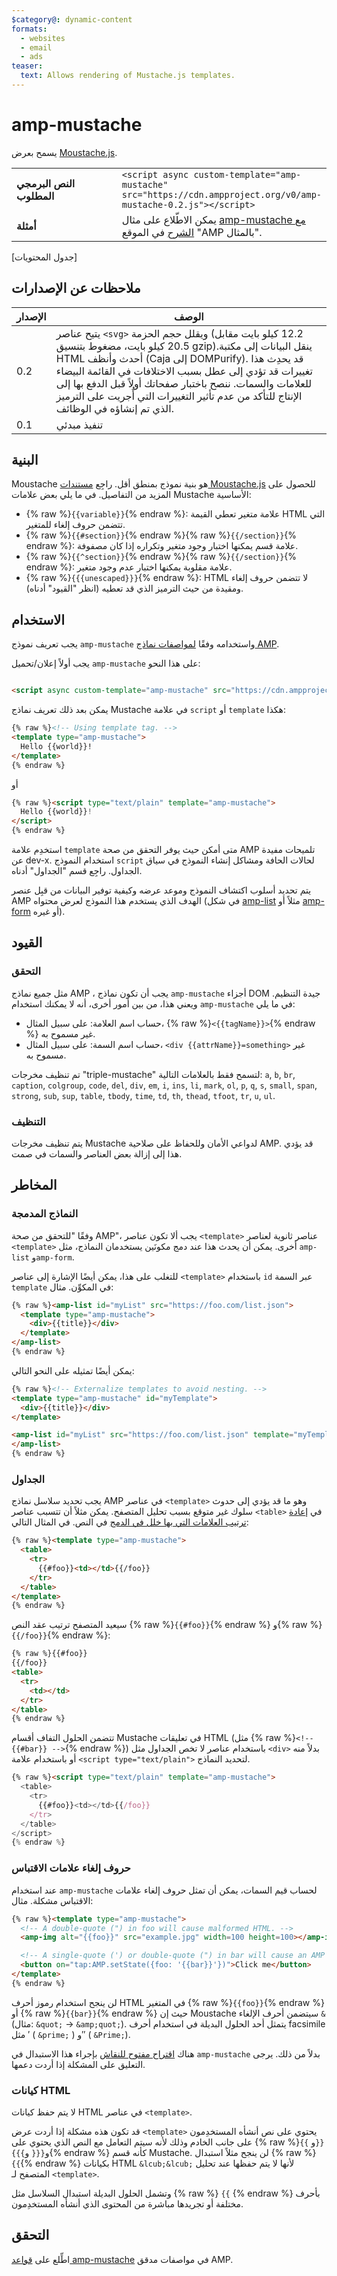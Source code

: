 ```yaml
---
$category@: dynamic-content
formats:
  - websites
  - email
  - ads
teaser:
  text: Allows rendering of Mustache.js templates.
---
```




<!--
       Copyright 2016 The AMP HTML Authors. All Rights Reserved.

       Licensed under the Apache License, Version 2.0 (the "License");
     you may not use this file except in compliance with the License.
     You may obtain a copy of the License at

     http://www.apache.org/licenses/LICENSE-2.0

     Unless required by applicable law or agreed to in writing, software
     distributed under the License is distributed on an "AS-IS" BASIS,
     WITHOUT WARRANTIES OR CONDITIONS OF ANY KIND, either express or implied.
     See the License for the specific language governing permissions and
     limitations under the License.
-->

# amp-mustache

يسمح بعرض [Moustache.js](https://github.com/janl/mustache.js/).

<table>
  <tr>
    <td width="40%"><strong>النص البرمجي المطلوب</strong></td>
    <td>
      <div>
        <code>&lt;script async custom-template="amp-mustache" src="https://cdn.ampproject.org/v0/amp-mustache-0.2.js"&gt;&lt;/script&gt;</code>
      </div>
    </td>
  </tr>
  <tr>
    <td width="40%"><strong>أمثلة</strong></td>
    <td>يمكن الاطّلاع على مثال <a href="https://ampbyexample.com/components/amp-mustache/">amp-mustache مع الشرح</a> في الموقع "AMP بالمثال".</td>
  </tr>
</table>

[جدول المحتويات]

## ملاحظات عن الإصدارات

| الإصدار | الوصف |
|-------|-----|
| 0.2 | يتيح عناصر `<svg>` ويقلل حجم الحزمة (12.2 كيلو بايت مقابل 20.5 كيلو بايت، مضغوط بتنسيق gzip).ينقل البيانات إلى مكتبة HTML أحدث وأنظف (Caja إلى DOMPurify). قد يحدِث هذا تغييرات قد تؤدي إلى عطل بسبب الاختلافات في القائمة البيضاء للعلامات والسمات. ننصح باختبار صفحاتك أولاً قبل الدفع بها إلى الإنتاج للتأكد من عدم تأثير التغييرات التي أُجريت على الترميز الذي تم إنشاؤه في الوظائف. |
| 0.1 | تنفيذ مبدئي |

## البنية

Moustache هو بنية نموذج بمنطق أقل. راجِع [مستندات Moustache.js](https://github.com/janl/mustache.js/) للحصول على المزيد من التفاصيل. في ما يلي بعض علامات Mustache الأساسية:

* {% raw %}`{{variable}}`{% endraw %}: علامة متغير تعطي القيمة HTML التي تتضمن حروف إلغاء للمتغير.
* {% raw %}`{{#section}}`{% endraw %}{% raw %}`{{/section}}`{% endraw %}: علامة قسم يمكنها اختبار وجود متغير وتكراره إذا كان مصفوفة.
* {% raw %}`{{^section}}`{% endraw %}{% raw %}`{{/section}}`{% endraw %}: علامة مقلوبة يمكنها اختبار عدم وجود متغير.
* {% raw %}`{{{unescaped}}}`{% endraw %}: HTML لا تتضمن حروف إلغاء ومقيدة من حيث الترميز الذي قد تعطيه (انظر "القيود" أدناه).

## الاستخدام

يجب تعريف نموذج `amp-mustache` واستخدامه وفقًا [لمواصفات نماذج AMP](https://github.com/ampproject/amphtml/blob/master/spec/amp-html-templates.md).

يجب أولاً إعلان/تحميل `amp-mustache` على هذا النحو:

```html

<script async custom-template="amp-mustache" src="https://cdn.ampproject.org/v0/amp-mustache-0.2.js"></script>
```

يمكن بعد ذلك تعريف نماذج Mustache في علامة `script` أو `template` هكذا:

```html
{% raw %}<!-- Using template tag. -->
<template type="amp-mustache">
  Hello {{world}}!
</template>
{% endraw %}
```
أو

<!-- Using script tag. -->
```html
{% raw %}<script type="text/plain" template="amp-mustache">
  Hello {{world}}!
</script>
{% endraw %}
```

استخدِم علامة `template` متى أمكن حيث يوفر التحقق من صحة AMP تلميحات مفيدة عن dev-x. استخدام النموذج `script` لحالات الحافة ومشاكل إنشاء النموذج في سياق الجداول. راجِع قسم "الجداول" أدناه.

يتم تحديد أسلوب اكتشاف النموذج وموعد عرضه وكيفية توفير البيانات من قبِل عنصر AMP الهدف الذي يستخدم هذا النموذج لعرض محتواه (في شكل [amp-list](amp-list.md) مثلاً أو [amp-form](amp-form.md) أو غيره).

## القيود

### التحقق

مثل جميع نماذج AMP ، يجب أن تكون نماذج `amp-mustache` أجزاء DOM جيدة التنظيم. ويعني هذا، من بين أمور أخرى، أنه لا يمكنك استخدام `amp-mustache` في ما يلي:

* حساب اسم العلامة: على سبيل المثال، {% raw %}`<{{tagName}}>`{% endraw %} غير مسموح به.
* حساب اسم السمة: على سبيل المثال، `<div {{attrName}}=something>` غير مسموح به.

تم تنظيف مخرجات "triple-mustache" لتسمح فقط بالعلامات التالية: `a`, `b`, `br`, `caption`, `colgroup`, `code`, `del`, `div`, `em`, `i`, `ins`, `li`, `mark`, `ol`, `p`, `q`, `s`, `small`, `span`, `strong`, `sub`, `sup`, `table`, `tbody`, `time`, `td`, `th`, `thead`, `tfoot`, `tr`, `u`, `ul`.

### التنظيف

يتم تنظيف مخرجات Mustache لدواعي الأمان وللحفاظ على صلاحية AMP. قد يؤدي هذا إلى إزالة بعض العناصر والسمات في صمت.

## المخاطر

### النماذج المدمجة

وفقًا "للتحقق من صحة AMP"، يجب ألا تكون عناصر `<template>` عناصر ثانوية لعناصر `<template>` أخرى. يمكن أن يحدث هذا عند دمج مكونَين يستخدمان النماذج، مثل `amp-list` و`amp-form`.

للتغلب على هذا، يمكن أيضًا الإشارة إلى عناصر `<template>` باستخدام `id` عبر السمة `template` في المكوِّن. مثال:

```html
{% raw %}<amp-list id="myList" src="https://foo.com/list.json">
  <template type="amp-mustache">
    <div>{{title}}</div>
  </template>
</amp-list>
{% endraw %}
```

يمكن أيضًا تمثيله على النحو التالي:

```html
{% raw %}<!-- Externalize templates to avoid nesting. -->
<template type="amp-mustache" id="myTemplate">
  <div>{{title}}</div>
</template>

<amp-list id="myList" src="https://foo.com/list.json" template="myTemplate">
</amp-list>
{% endraw %}
```

### الجداول

يجب تحديد سلاسل نماذج AMP في عناصر `<template>` وهو ما قد يؤدي إلى حدوث سلوك غير متوقع بسبب تحليل المتصفح. يمكن مثلاً أن تتسبب عناصر `<table>` في [إعادة ترتيب العلامات التي بها خلل في الدمج](https://www.w3.org/TR/html5/syntax.html#unexpected-markup-in-tables) في النص. في المثال التالي:

```html
{% raw %}<template type="amp-mustache">
  <table>
    <tr>
      {{#foo}}<td></td>{{/foo}}
    </tr>
  </table>
</template>
{% endraw %}
```

سيعيد المتصفح ترتيب عقد النص {% raw %}`{{#foo}}`{% endraw %} و{% raw %}`{{/foo}}`{% endraw %}:

```html
{% raw %}{{#foo}}
{{/foo}}
<table>
  <tr>
    <td></td>
  </tr>
</table>
{% endraw %}
```

تتضمن الحلول التفاف أقسام Mustache في تعليقات HTML (مثل {% raw %}`<!-- {{#bar}} -->`{% endraw %}) باستخدام عناصر لا تخص الجداول مثل `<div>` بدلاً منه أو باستخدام علامة `<script type="text/plain">` لتحديد النماذج.

```html
{% raw %}<script type="text/plain" template="amp-mustache">
  <table>
    <tr>
      {{#foo}}<td></td>{{/foo}}
    </tr>
  </table>
</script>
{% endraw %}
```

### حروف إلغاء علامات الاقتباس

عند استخدام `amp-mustache` لحساب قيم السمات، يمكن أن تمثل حروف إلغاء علامات الاقتباس مشكلة. مثال:

```html
{% raw %}<template type="amp-mustache">
  <!-- A double-quote (") in foo will cause malformed HTML. -->
  <amp-img alt="{{foo}}" src="example.jpg" width=100 height=100></amp-img>

  <!-- A single-quote (') or double-quote (") in bar will cause an AMP runtime parse error. -->
  <button on="tap:AMP.setState({foo: '{{bar}}'})">Click me</button>
</template>
{% endraw %}
```

لن ينجح استخدام رموز أحرف HTML في المتغير {% raw %}`{{foo}}`{% endraw %} أو {% raw %}`{{bar}}`{% endraw %} حيث إن Moustache سيتضمن أحرف الإلغاء `&` (مثال: `&quot;` -> `&amp;quot;`). يتمثل أحد الحلول البديلة في استخدام أحرف facsimile مثل ′ ( `&prime;` ) و″ ( `&Prime;`).

هناك [اقتراح مفتوح للنقاش](https://github.com/ampproject/amphtml/issues/8395) بإجراء هذا الاستبدال في `amp-mustache` بدلاً من ذلك. يرجى التعليق على المشكلة إذا أردت دعمها.

### كيانات HTML

لا يتم حفظ كيانات HTML في عناصر `<template>`.

قد تكون هذه مشكلة إذا أردت عرض `<template>` يحتوي على نص أنشأه المستخدِمون على جانب الخادم وذلك لأنه سيتم التعامل مع النص الذي يحتوي على {% raw %}`{{` و`}}` و`{{{` و`}}}`{% endraw %} كأنه قسم Mustache. لن ينجح مثلاً استبدال {% raw %}`{{`{% endraw %} بكيانات HTML `&lcub;&lcub;` لأنها لا يتم حفظها عند تحليل المتصفح لـ `<template>`.

وتشمل الحلول البديلة استبدال السلاسل مثل {% raw %} `{{` {% endraw %} بأحرف مختلفة أو تجريدها مباشرة من المحتوى الذي أنشأه المستخدِمون.

## التحقق

اطِّلع على [قواعد amp-mustache](https://github.com/ampproject/amphtml/blob/master/extensions/amp-mustache/validator-amp-mustache.protoascii) في مواصفات مدقق AMP.
